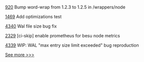 
[920](https://github.com/hyperledger/aries-vcx/pull/920) Bump word-wrap from 1.2.3 to 1.2.5 in /wrappers/node

[1469](https://github.com/hyperledger/solang/pull/1469) Add optimizations test

[4340](https://github.com/hyperledger/fabric/pull/4340) Wal file size bug fix

[2329](https://github.com/hyperledger/bevel/pull/2329) [ci-skip] enable prometheus for besu node metrics

[4339](https://github.com/hyperledger/fabric/pull/4339) WIP: WAL "max entry size limit exceeded" bug reproduction


[See more >>>](https://start-here.hyperledger.org/pull-requests)
